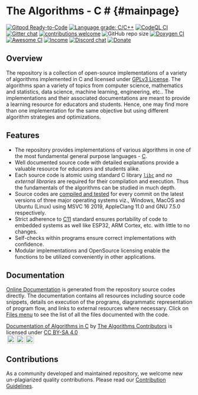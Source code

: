 # The Algorithms - C # {#mainpage}

<!-- the suffix in the above line is required for doxygen to consider this as the index page of the generated documentation site -->

[![Gitpod Ready-to-Code](https://img.shields.io/badge/Gitpod-Ready--to--Code-blue?logo=gitpod)](https://gitpod.io/#https://github.com/TheAlgorithms/C)
[![Language grade: C/C++](https://img.shields.io/lgtm/grade/cpp/g/TheAlgorithms/C.svg?logo=lgtm&logoWidth=18)](https://lgtm.com/projects/g/TheAlgorithms/C/context:cpp)
[![CodeQL CI](https://github.com/TheAlgorithms/C/actions/workflows/codeql_analysis.yml/badge.svg)](https://github.com/TheAlgorithms/C/actions/workflows/codeql_analysis.yml)
[![Gitter chat](https://img.shields.io/badge/Chat-Gitter-ff69b4.svg?label=Chat&logo=gitter&style=flat-square)](https://gitter.im/TheAlgorithms)
[![contributions welcome](https://img.shields.io/static/v1.svg?label=Contributions&message=Welcome&color=0059b3&style=flat-square)](https://github.com/TheAlgorithms/C/blob/master/CONTRIBUTING.md)
![GitHub repo size](https://img.shields.io/github/repo-size/TheAlgorithms/C?color=red&style=flat-square)
[![Doxygen CI](https://github.com/TheAlgorithms/C/workflows/Doxygen%20CI/badge.svg)](https://TheAlgorithms.github.io/C)
[![Awesome CI](https://github.com/TheAlgorithms/C/workflows/Awesome%20CI%20Workflow/badge.svg)](https://github.com/TheAlgorithms/C/actions?query=workflow%3A%22Awesome+CI+Workflow%22)
[![Income](https://img.shields.io/liberapay/receives/TheAlgorithms.svg?logo=liberapay)](https://liberapay.com/TheAlgorithms)
[![Discord chat](https://img.shields.io/discord/808045925556682782.svg?logo=discord&colorB=7289DA)](https://discord.gg/c7MnfGFGa6)
[![Donate](https://liberapay.com/assets/widgets/donate.svg)](https://liberapay.com/TheAlgorithms/donate)

## Overview

The repository is a collection of open-source implementations of a variety of algorithms implemented in C and licensed under [GPLv3 License](https://github.com/TheAlgorithms/C/blob/master/LICENSE). The algorithms span a variety of topics from computer science, mathematics and statistics, data science, machine learning, engineering, etc.. The implementations and their associated documentations are meant to provide a learning resource for educators and students. Hence, one may find more than one implementation for the same objective but using different algorithm strategies and optimizations.

## Features

- The repository provides implementations of various algorithms in one of the most fundamental general purpose languages - [C](<https://en.wikipedia.org/wiki/C_(programming_language)>).
- Well documented source code with detailed explanations provide a valuable resource for educators and students alike.
- Each source code is atomic using standard C library [`libc`](https://en.wikipedia.org/wiki/C_standard_library) and _no external libraries_ are required for their compilation and execution. Thus the fundamentals of the algorithms can be studied in much depth.
- Source codes are [compiled and tested](https://github.com/TheAlgorithms/C/actions?query=workflow%3A%22Awesome+CI+Workflow%22) for every commit on the latest versions of three major operating systems viz., Windows, MacOS and Ubuntu (Linux) using MSVC 16 2019, AppleClang 11.0 and GNU 7.5.0 respectively.
- Strict adherence to [C11](<https://en.wikipedia.org/wiki/C11_(C_standard_revision)>) standard ensures portability of code to embedded systems as well like ESP32, ARM Cortex, etc. with little to no changes.
- Self-checks within programs ensure correct implementations with confidence.
- Modular implementations and OpenSource licensing enable the functions to be utilized conveniently in other applications.

## Documentation

[Online Documentation](https://TheAlgorithms.github.io/C) is generated from the repository source codes directly. The documentation contains all resources including source code snippets, details on execution of the programs, diagrammatic representation of program flow, and links to external resources where necessary.
Click on [Files menu](https://TheAlgorithms.github.io/C/files.html) to see the list of all the files documented with the code.

[Documentation of Algorithms in C](https://thealgorithms.github.io/C) by [The Algorithms Contributors](https://github.com/TheAlgorithms/C/graphs/contributors) is licensed under [CC BY-SA 4.0](https://creativecommons.org/licenses/by-sa/4.0/?ref=chooser-v1)<br/>
<a href="https://creativecommons.org/licenses/by-sa/4.0"><img alt="Creative Commons License" style="height:22px!important;margin-left: 3px;vertical-align:text-bottom;" src="https://mirrors.creativecommons.org/presskit/icons/cc.svg" /><img  alt="Credit must be given to the creator" style="height:22px!important;margin-left: 3px;vertical-align:text-bottom;" src="https://mirrors.creativecommons.org/presskit/icons/by.svg" /><img alt="Adaptations must be shared under the same terms" style="height:22px!important;margin-left: 3px;vertical-align:text-bottom;" src="https://mirrors.creativecommons.org/presskit/icons/sa.svg" /></a>

## Contributions

As a community developed and maintained repository, we welcome new un-plagiarized quality contributions. Please read our [Contribution Guidelines](https://github.com/TheAlgorithms/C/blob/master/CONTRIBUTING.md).
